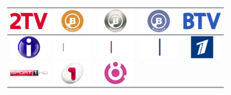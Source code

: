 | ![](https://raw.githubusercontent.com/RevGear/logo/master/Countries/LT/2TV.png) | ![](https://raw.githubusercontent.com/RevGear/logo/master/Countries/LT/BalticumAuksinis.png) | ![](https://raw.githubusercontent.com/RevGear/logo/master/Countries/LT/BalticumPlatinum.png) | ![](https://raw.githubusercontent.com/RevGear/logo/master/Countries/LT/BalticumTV.png) | ![](https://raw.githubusercontent.com/RevGear/logo/master/Countries/LT/BTV.png) | 
|:---:|:---:|:---:|:---:|:---:| 
| ![](https://raw.githubusercontent.com/RevGear/logo/master/Countries/LT/InfoTV.png) | ![](https://raw.githubusercontent.com/RevGear/logo/master/Countries/LT/LRTLituanica.png) | ![](https://raw.githubusercontent.com/RevGear/logo/master/Countries/LT/LRTPlius.png) | ![](https://raw.githubusercontent.com/RevGear/logo/master/Countries/LT/LRTTV.png) | ![](https://raw.githubusercontent.com/RevGear/logo/master/Countries/LT/PBKLithuania.png) | 
| ![](https://raw.githubusercontent.com/RevGear/logo/master/Countries/LT/Sport1.png) | ![](https://raw.githubusercontent.com/RevGear/logo/master/Countries/LT/TV1.png) | ![](https://raw.githubusercontent.com/RevGear/logo/master/Countries/LT/TV8Lithuania.png)  | 
